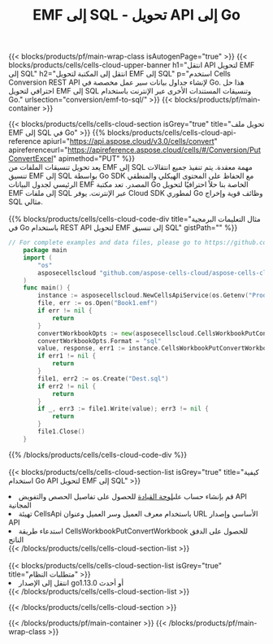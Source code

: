 ﻿---
title:  EMF إلى SQL - تحويل API إلى Go
description: استخدام Aspose.Cells Cloud SDK لـ Go لتحويل ملف تنسيق EMF إلى ملف بتنسيق SQL.
url: /ar/go/conversion/emf-to-sql/
---
{{< blocks/products/pf/main-wrap-class isAutogenPage="true" >}}
{{< blocks/products/cells/cells-cloud-upper-banner h1="انتقل API لتحويل EMF إلى SQL" h2="انتقل إلى المكتبة لتحويل EMF إلى SQL" p="استخدم Cells Conversion REST API لإنشاء جداول بيانات سير عمل مخصصة في Go. هذا حل احترافي لتحويل EMF إلى SQL وتنسيقات المستندات الأخرى عبر الإنترنت باستخدام Go." urlsection="conversion/emf-to-sql/" >}}
{{< blocks/products/pf/main-container >}}

{{< blocks/products/cells/cells-cloud-section isGrey="true" title="تحويل ملف EMF إلى SQL في Go" >}}
{{% blocks/products/cells/cells-cloud-api-reference apiurl="https://api.aspose.cloud/v3.0/cells/convert" apireferenceurl="https://apireference.aspose.cloud/cells/#/Conversion/PutConvertExcel" apimethod="PUT" %}}
<br/>
يعد تحويل تنسيقات الملفات من EMF إلى SQL مهمة معقدة. يتم تنفيذ جميع انتقالات تنسيق EMF إلى SQL بواسطة Go SDK مع الحفاظ على المحتوى الهيكلي والمنطقي الرئيسي لجدول البيانات EMF المصدر. تعد مكتبة Go الخاصة بنا حلاً احترافيًا لتحويل EMF إلى ملفات SQL عبر الإنترنت. يوفر Cloud SDK لمطوري Go وظائف قوية وإخراج SQL مثالي.
<br/>
<br/>
{{% blocks/products/cells/cells-cloud-code-div title="مثال التعليمات البرمجية في Go باستخدام REST API لتحويل EMF إلى تنسيق SQL" gistPath="" %}}
 
```go
// For complete examples and data files, please go to https://github.com/aspose-cells-cloud/aspose-cells-cloud-go/
    package main
    import (
	    "os"
	    asposecellscloud "github.com/aspose-cells-cloud/aspose-cells-cloud-go/v22"
    )
    func main() {
	    instance := asposecellscloud.NewCellsApiService(os.Getenv("ProductClientId"), os.Getenv("ProductClientSecret"))
	    file, err := os.Open("Book1.emf")
	    if err != nil {
		    return
	    }
	    convertWorkbookOpts := new(asposecellscloud.CellsWorkbookPutConvertWorkbookOpts)
	    convertWorkbookOpts.Format = "sql"
	    value, response, err1 := instance.CellsWorkbookPutConvertWorkbook(file, convertWorkbookOpts)
	    if err1 != nil {
		    return
	    }
	    file1, err2 := os.Create("Dest.sql")
	    if err2 != nil {
		    return
	    }
	    if _, err3 := file1.Write(value); err3 != nil {
		    return
	    }
	    file1.Close()
    }
```
 
{{% /blocks/products/cells/cells-cloud-code-div %}}
<br/>
<br/>
{{< blocks/products/cells/cells-cloud-section-list isGrey="true" title="كيفية استخدام Go API لتحويل EMF إلى SQL" >}}
<li> قم بإنشاء حساب على<a href="https://dashboard.aspose.cloud/">لوحة القيادة</a> للحصول على تفاصيل الحصص والتفويض API المجانية</li>
<li>تهيئة CellsApi باستخدام معرف العميل وسر العميل وعنوان URL الأساسي وإصدار API</li>
<li>استدعاء طريقة CellsWorkbookPutConvertWorkbook للحصول على الدفق الناتج</li>
{{< /blocks/products/cells/cells-cloud-section-list >}}
<br/>
<br/>
{{< blocks/products/cells/cells-cloud-section-list isGrey="true" title="متطلبات النظام" >}}
<li>انتقل إلى الإصدار go1.13.0 أو أحدث</li>
{{< /blocks/products/cells/cells-cloud-section-list >}}

{{< /blocks/products/cells/cells-cloud-section >}}

{{< /blocks/products/pf/main-container >}}
{{< /blocks/products/pf/main-wrap-class >}}
